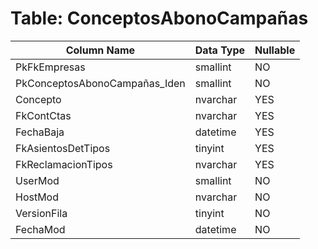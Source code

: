 # Table: ConceptosAbonoCampañas

| Column Name | Data Type | Nullable |
|-------------|-----------|----------|
| PkFkEmpresas | smallint | NO |
| PkConceptosAbonoCampañas_Iden | smallint | NO |
| Concepto | nvarchar | YES |
| FkContCtas | nvarchar | YES |
| FechaBaja | datetime | YES |
| FkAsientosDetTipos | tinyint | YES |
| FkReclamacionTipos | nvarchar | YES |
| UserMod | smallint | NO |
| HostMod | nvarchar | NO |
| VersionFila | tinyint | NO |
| FechaMod | datetime | NO |
